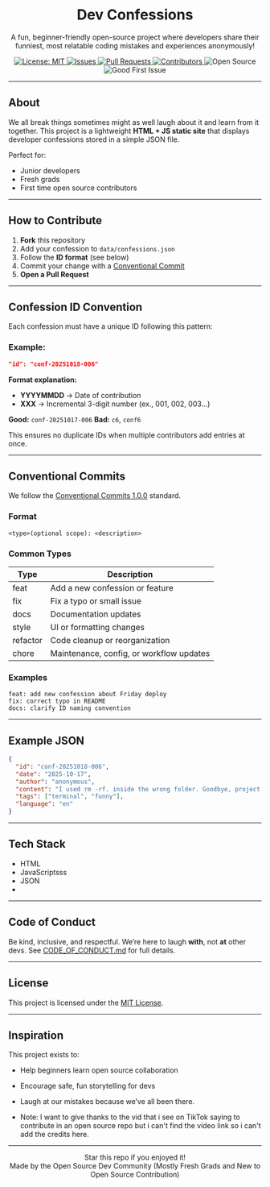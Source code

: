 <h1 align="center">Dev Confessions</h1>

<p align="center">
  A fun, beginner-friendly open-source project where developers share their funniest, most relatable coding mistakes and experiences anonymously!
</p>

<p align="center">
  <a href="https://opensource.org/licenses/MIT">
    <img src="https://img.shields.io/badge/License-MIT-green.svg" alt="License: MIT">
  </a>
  <a href="https://github.com/renpan21/dev-confessions/issues">
    <img src="https://img.shields.io/github/issues/renpan21/dev-confessions" alt="Issues">
  </a>
  <a href="https://github.com/renpan21/dev-confessions/pulls">
    <img src="https://img.shields.io/github/issues-pr/renpan21/dev-confessions" alt="Pull Requests">
  </a>
  <a href="https://github.com/renpan21/dev-confessions/graphs/contributors">
    <img src="https://img.shields.io/github/contributors/renpan21/dev-confessions" alt="Contributors">
  </a>
  <img src="https://img.shields.io/badge/status-open--source-blue" alt="Open Source">
  <img src="https://img.shields.io/badge/good%20first%20issue-welcome-yellow" alt="Good First Issue">
</p>

---

##  About

We all break things sometimes might as well laugh about it and learn from it together.
This project is a lightweight **HTML + JS static site** that displays developer confessions stored in a simple JSON file.

Perfect for:

* Junior developers
* Fresh grads
* First time open source contributors

---


## How to Contribute

1. **Fork** this repository
2. Add your confession to `data/confessions.json`
3. Follow the **ID format** (see below)
4. Commit your change with a [Conventional Commit](#-conventional-commits)
5. **Open a Pull Request**

---

## Confession ID Convention

Each confession must have a unique ID following this pattern:

### Example:

```json
"id": "conf-20251018-006"
```

**Format explanation:**

* **YYYYMMDD** → Date of contribution
* **XXX** → Incremental 3-digit number (ex., 001, 002, 003...)

**Good:** `conf-20251017-006`
**Bad:** `c6`, `conf6`

This ensures no duplicate IDs when multiple contributors add entries at once.

---

## Conventional Commits

We follow the [Conventional Commits 1.0.0](https://www.conventionalcommits.org/en/v1.0.0/) standard.

### Format

```
<type>(optional scope): <description>
```

### Common Types

| Type     | Description                              |
| -------- | ---------------------------------------- |
| feat     | Add a new confession or feature         |
| fix      | Fix a typo or small issue                |
| docs     | Documentation updates                    |
| style    | UI or formatting changes                 |
| refactor | Code cleanup or reorganization           |
| chore    | Maintenance, config, or workflow updates |

### Examples

```
feat: add new confession about Friday deploy
fix: correct typo in README
docs: clarify ID naming convention
```

---

## Example JSON

```json
{
  "id": "conf-20251018-006",
  "date": "2025-10-17",
  "author": "anonymous",
  "content": "I used rm -rf. inside the wrong folder. Goodbye, project.",
  "tags": ["terminal", "funny"],
  "language": "en"
}
```

---

##  Tech Stack

*  HTML
* JavaScriptsss
* JSON
* 

---

##  Code of Conduct

Be kind, inclusive, and respectful.
We’re here to laugh **with**, not **at** other devs.
See [CODE_OF_CONDUCT.md](./CODE_OF_CONDUCT.md) for full details.

---

## License

This project is licensed under the [MIT License](./LICENSE).

---

## Inspiration

This project exists to:

* Help beginners learn open source collaboration
* Encourage safe, fun storytelling for devs
* Laugh at our mistakes because we’ve all been there.

* Note: I want to give thanks to the vid that i see on TikTok saying to contribute in an open source repo but i can't find the video link so i can't add the credits here.

---

<p align="center">
  Star this repo if you enjoyed it! <br>
  Made by the Open Source Dev Community (Mostly Fresh Grads and New to Open Source Contribution)
</p>
